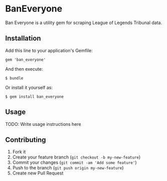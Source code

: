 # BanEveryone

Ban Everyone is a utility gem for scraping League of Legends Tribunal data.

## Installation

Add this line to your application's Gemfile:

    gem 'ban_everyone'

And then execute:

    $ bundle

Or install it yourself as:

    $ gem install ban_everyone

## Usage

TODO: Write usage instructions here

## Contributing

1. Fork it
2. Create your feature branch (`git checkout -b my-new-feature`)
3. Commit your changes (`git commit -am 'Add some feature'`)
4. Push to the branch (`git push origin my-new-feature`)
5. Create new Pull Request

